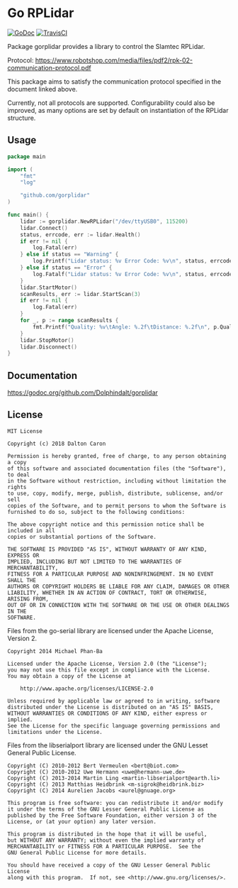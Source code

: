 # Go RPLidar

[![GoDoc](https://godoc.org/github.com/Dolphindalt/gorplidar?status.svg)](https://godoc.org/github.com/Dolphindalt/gorplidar)
[![TravisCI](https://travis-ci.org/Dolphindalt/gorplidar.svg?branch=master)](https://travis-ci.org/Dolphindalt/gorplidar)

Package gorplidar provides a library to control the Slamtec RPLidar.

Protocol: https://www.robotshop.com/media/files/pdf2/rpk-02-communication-protocol.pdf

This package aims to satisfy the communication protocol specified in the document linked above.

Currently, not all protocols are supported. Configurability could also be improved,
as many options are set by default on instantiation of the RPLidar structure.

## Usage

```go
package main

import (
    "fmt"
    "log"

    "github.com/gorplidar"
)

func main() {
    lidar := gorplidar.NewRPLidar("/dev/ttyUSB0", 115200)
    lidar.Connect()
    status, errcode, err := lidar.Health()
    if err != nil {
        log.Fatal(err)
    } else if status == "Warning" {
        log.Printf("Lidar status: %v Error Code: %v\n", status, errcode)
    } else if status == "Error" {
        log.Fatalf("Lidar status: %v Error Code: %v\n", status, errcode)
    }
    lidar.StartMotor()
    scanResults, err := lidar.StartScan(3)
    if err != nil {
        log.Fatal(err)
    }
    for _, p := range scanResults {
		fmt.Printf("Quality: %v\tAngle: %.2f\tDistance: %.2f\n", p.Quality, p.Angle, p.Distance)
	}
    lidar.StopMotor()
    lidar.Disconnect()
}
```

## Documentation

https://godoc.org/github.com/Dolphindalt/gorplidar

## License

    MIT License

    Copyright (c) 2018 Dalton Caron

    Permission is hereby granted, free of charge, to any person obtaining a copy
    of this software and associated documentation files (the "Software"), to deal
    in the Software without restriction, including without limitation the rights
    to use, copy, modify, merge, publish, distribute, sublicense, and/or sell
    copies of the Software, and to permit persons to whom the Software is
    furnished to do so, subject to the following conditions:

    The above copyright notice and this permission notice shall be included in all
    copies or substantial portions of the Software.

    THE SOFTWARE IS PROVIDED "AS IS", WITHOUT WARRANTY OF ANY KIND, EXPRESS OR
    IMPLIED, INCLUDING BUT NOT LIMITED TO THE WARRANTIES OF MERCHANTABILITY,
    FITNESS FOR A PARTICULAR PURPOSE AND NONINFRINGEMENT. IN NO EVENT SHALL THE
    AUTHORS OR COPYRIGHT HOLDERS BE LIABLE FOR ANY CLAIM, DAMAGES OR OTHER
    LIABILITY, WHETHER IN AN ACTION OF CONTRACT, TORT OR OTHERWISE, ARISING FROM,
    OUT OF OR IN CONNECTION WITH THE SOFTWARE OR THE USE OR OTHER DEALINGS IN THE
    SOFTWARE.

Files from the go-serial library are licensed under the Apache License, Version 2.

    Copyright 2014 Michael Phan-Ba

    Licensed under the Apache License, Version 2.0 (the "License");
    you may not use this file except in compliance with the License.
    You may obtain a copy of the License at

        http://www.apache.org/licenses/LICENSE-2.0

    Unless required by applicable law or agreed to in writing, software
    distributed under the License is distributed on an "AS IS" BASIS,
    WITHOUT WARRANTIES OR CONDITIONS OF ANY KIND, either express or implied.
    See the License for the specific language governing permissions and
    limitations under the License.

Files from the libserialport library are licensed under the GNU Lesset General Public License. 

    Copyright (C) 2010-2012 Bert Vermeulen <bert@biot.com>
    Copyright (C) 2010-2012 Uwe Hermann <uwe@hermann-uwe.de>
    Copyright (C) 2013-2014 Martin Ling <martin-libserialport@earth.li>
    Copyright (C) 2013 Matthias Heidbrink <m-sigrok@heidbrink.biz>
    Copyright (C) 2014 Aurelien Jacobs <aurel@gnuage.org>

    This program is free software: you can redistribute it and/or modify
    it under the terms of the GNU Lesser General Public License as
    published by the Free Software Foundation, either version 3 of the
    License, or (at your option) any later version.

    This program is distributed in the hope that it will be useful,
    but WITHOUT ANY WARRANTY; without even the implied warranty of
    MERCHANTABILITY or FITNESS FOR A PARTICULAR PURPOSE.  See the
    GNU General Public License for more details.

    You should have received a copy of the GNU Lesser General Public License
    along with this program.  If not, see <http://www.gnu.org/licenses/>.